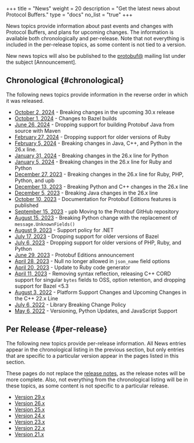 +++
title = "News"
weight = 20
description = "Get the latest news about Protocol Buffers."
type = "docs"
no_list = "true"
+++

News topics provide information about past events and changes with Protocol
Buffers, and plans for upcoming changes. The information is available both
chronologically and per-release. Note that not everything is included in the
per-release topics, as some content is not tied to a version.

New news topics will also be published to the
[protobuf@](https://groups.google.com/g/protobuf) mailing list under the subject
\[Announcement\].

## Chronological {#chronological}

The following news topics provide information in the reverse order in which it
was released.

*   [October 2, 2024](/news/2024-10-02) - Breaking
    changes in the upcoming 30.x release
*   [October 1, 2024](/news/2024-10-01) - Changes to
    Bazel builds
*   [June 26, 2024](/news/2024-06-26) - Dropping support
    for building Protobuf Java from source with Maven
*   [February 27, 2024](/news/2024-02-27) - Dropping
    support for older versions of Ruby
*   [February 5, 2024](/news/2024-02-05) - Breaking
    changes in Java, C++, and Python in the 26.x line.
*   [January 31, 2024](/news/2024-01-31) - Breaking
    changes in the 26.x line for Python
*   [January 5, 2024](/news/2024-01-05) - Breaking
    changes in the 26.x line for Ruby and Python
*   [December 27, 2023](/news/2023-12-27) - Breaking
    changes in the 26.x line for Ruby, PHP, Python, and upb
*   [December 13, 2023](/news/2023-12-13) - Breaking
    Python and C++ changes in the 26.x line
*   [December 5, 2023](/news/2023-12-05) - Breaking Java
    changes in the 26.x line
*   [October 10, 2023](/news/2023-10-10) - Documentation
    for Protobuf Editions features is published
*   [September 15, 2023](/news/2023-09-15) - μpb Moving
    to the Protobuf GitHub repository
*   [August 15, 2023](/news/2023-08-15) - Breaking Python
    change with the replacement of `message.UnknownFields()`
*   [August 9, 2023](/news/2023-08-09) - Support policy
    for .NET
*   [July 17, 2023](/news/2023-07-17) - Dropping support
    for older versions of Bazel
*   [July 6, 2023](/news/2023-07-06) - Dropping support
    for older versions of PHP, Ruby, and Python
*   [June 29, 2023](/news/2023-06-29) - Protobuf Editions
    announcement
*   [April 28, 2023](/news/2023-04-28) - Null no longer
    allowed in `json_name` field options
*   [April 20, 2023](/news/2023-04-20) - Update to Ruby
    code generator
*   [April 11, 2023](/news/2023-04-11) - Removing syntax
    reflection, releasing C++ CORD support for singular `bytes` fields to OSS,
    option retention, and dropping support for Bazel <5.3
*   [August 3, 2022](/news/2022-08-03) - Platform Support
    Changes and Upcoming Changes in the C++ 22.x Line
*   [July 6, 2022](/news/2022-07-06) - Library Breaking
    Change Policy
*   [May 6, 2022](/news/2022-05-06) - Versioning, Python
    Updates, and JavaScript Support

## Per Release {#per-release}

<!-- Protobuf team: Add individual sections to a topic below when the section is
specific to a particular release, rather than a general update. -->

The following new topics provide per-release information. All News entries
appear in the chronological listing in the previous section, but only entries
that are specific to a particular version appear in the pages listed in this
section.

These pages do not replace the
[release notes](https://github.com/protocolbuffers/protobuf/releases), as the
release notes will be more complete. Also, not everything from the chronological
listing will be in these topics, as some content is not specific to a particular
release.

*   [Version 29.x](/news/v29)
*   [Version 26.x](/news/v26)
*   [Version 25.x](/news/v25)
*   [Version 24.x](/news/v24)
*   [Version 23.x](/news/v23)
*   [Version 22.x](/news/v22)
*   [Version 21.x](/news/v21)
